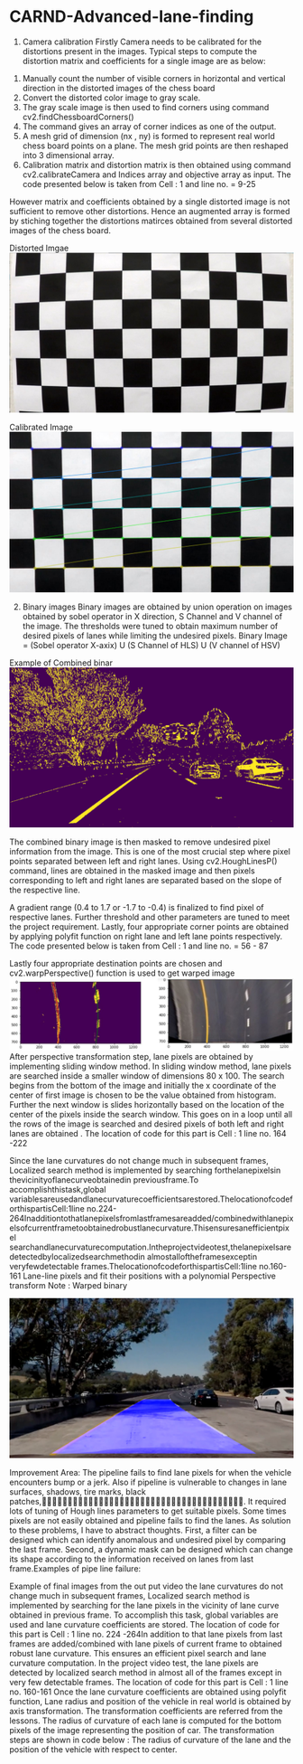 # CARND-Advanced-lane-finding

1) Camera calibration
Firstly Camera needs to be calibrated for the distortions present in the images. Typical steps to compute the distortion matrix and coefficients for a single image are as below: 
1. Manually count the number of visible corners in horizontal and vertical direction in the distorted images of the chess board 
2. Convert the distorted color image to gray scale.
3. The gray scale image is then used to find corners using command cv2.findChessboardCorners()
4. The command gives an array of corner indices as one of the output.
5. A mesh grid of dimension (nx , ny) is formed to represent real world chess board points on a plane. The mesh grid points are then reshaped into 3 dimensional array.
6. Calibration matrix and distortion matrix is then obtained using command cv2.calibrateCamera and Indices array and objective array as input. The code presented below is taken from Cell : 1 and line no. = 9-25

However matrix and coefficients obtained by a single distorted image is not sufficient to remove other distortions. Hence an augmented array is formed by stiching together the distortions matirces obtained from several distorted images of the chess board. 

Distorted Imgae
![](calibration1.jpg) 

Calibrated Image
![](AA.jpg) 

2) Binary images
Binary images are obtained by union operation on images obtained by sobel operator in X direction, S Channel and V channel of the image. The thresholds were tuned to obtain maximum number of desired pixels of lanes while limiting the undesired pixels.
Binary Image = (Sobel operator X-axix) U (S Channel of HLS)  U (V channel of HSV)

Example of Combined binar
![](cb_test5.jpg)

The combined binary image is then masked to remove undesired pixel information from the image. This is one of the most crucial step where pixel points separated between left and right lanes. Using cv2.HoughLinesP() command, lines are obtained in the masked image and then pixels corresponding to left and right lanes are separated based on the slope of the respective line.

A gradient range (0.4 to 1.7 or -1.7 to -0.4) is finalized to find pixel of respective lanes. Further threshold and other parameters are tuned to meet the project requirement. Lastly, four appropriate corner points are obtained by applying polyfit function on right lane and left lane points respectively. The code presented below is taken from Cell : 1 and line no. = 56 - 87


Lastly four appropriate destination points are chosen and cv2.warpPerspective() function is used to get warped image
![](warped.jpg)
After perspective transformation step, lane pixels are obtained by implementing sliding window method. In sliding window method, lane pixels are searched inside a smaller window of dimensions 80 x 100. The search begins from the bottom of the image and initially the x coordinate of the center of first image is chosen to be the value obtained from histogram. Further the next window is slides horizontally based on the location of the center of the pixels inside the search window. This goes on in a loop until all the rows of the image is searched and desired pixels of both left and right lanes are obtained . The location of code for this part is Cell : 1 line no. 164 -222

Since the lane curvatures do not change much in subsequent frames, Localized search method is implemented by searching forthelanepixelsin thevicinityoflanecurveobtainedin previousframe.To accomplishthistask,global variablesareusedandlanecurvaturecoefficientsarestored.ThelocationofcodeforthispartisCell:1line no.224-264Inadditiontothatlanepixelsfromlastframesareadded/combinedwithlanepixelsofcurrentframetoobtainedrobustlanecurvature.Thisensuresanefficientpixel searchandlanecurvaturecomputation.Intheprojectvideotest,thelanepixelsaredetectedbylocalizedsearchmethodin almostalloftheframesexceptin veryfewdetectable frames.ThelocationofcodeforthispartisCell:1line no.160-161
Lane-line pixels and fit their positions with a polynomial
Perspective transform
Note : Warped binary

![](OP_test4.jpg)

Improvement Area:
The pipeline fails to find lane pixels for when the vehicle encounters bump or a jerk. Also if pipeline is vulnerable to changes in lane surfaces, shadows, tire marks, black patches,􀀃􀁒􀁕􀀃􀁙􀁈􀁋􀁌􀁆􀁏􀁈􀁖􀀃􀁌􀁑􀀃􀁉􀁕􀁒􀁑􀁗􀀃􀁒􀁕􀀃􀁄􀁇􀁍􀁄􀁆􀁈􀁑􀁗􀀃􀁏􀁄􀁑􀁈􀀃. It required lots of tuning of Hough lines parameters to get suitable pixels. Some times pixels are not easily obtained and pipeline fails to find the lanes. As solution to these problems, I have to abstract thoughts. First, a filter can be designed which can identify anomalous and undesired pixel by comparing the last frame. Second, a dynamic mask can be designed which can change its shape according to the information received on lanes from last frame.Examples of pipe line failure:

Example of final images from the out put video
the lane curvatures do not change much in subsequent frames, Localized search method is implemented by searching for the lane pixels in the vicinity of lane curve obtained in previous frame. To accomplish this task, global variables are used and lane curvature coefficients are stored. The location of code for this part is Cell : 1 line no. 224 -264In addition to that lane pixels from last frames are added/combined with lane pixels of current frame to obtained robust lane curvature. This ensures an efficient pixel search and lane curvature computation. In the project video test, the lane pixels are detected by localized search method in almost all of the frames except in very few detectable frames. The location of code for this part is Cell : 1 line no. 160-161
Once the lane curvature coefficients are obtained using polyfit function, Lane radius and position of the vehicle in real world is obtained by axis transformation. The transformation coefficients are referred from the lessons. The radius of curvature of each lane is computed for the bottom pixels of the image representing the position of car. The transformation steps are shown in code below :
The radius of curvature of the lane and the position of the vehicle with respect to center.

